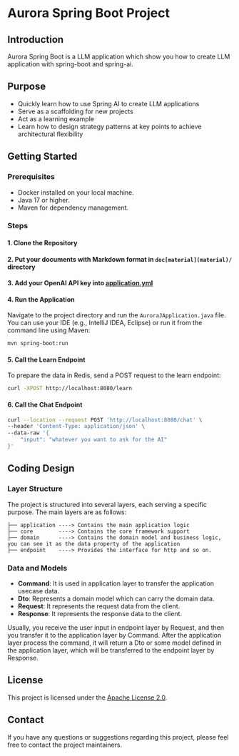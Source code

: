 # Aurora Spring Boot Project

## Introduction
Aurora Spring Boot is a LLM application which show you how to create LLM application with spring-boot and spring-ai.

## Purpose
- Quickly learn how to use Spring AI to create LLM applications
- Serve as a scaffolding for new projects
- Act as a learning example
- Learn how to design strategy patterns at key points to achieve architectural flexibility

## Getting Started

### Prerequisites
- Docker installed on your local machine.
- Java 17 or higher.
- Maven for dependency management.

### Steps

#### 1. Clone the Repository

#### 2. Put your documents with Markdown format in `doc[material](material)/` directory

#### 3. Add your OpenAI API key into [application.yml](src/main/resources/application.yml)

#### 4. Run the Application
Navigate to the project directory and run the `AuroraJApplication.java` file. You can use your IDE (e.g., IntelliJ IDEA, Eclipse) or run it from the command line using Maven:
```sh
mvn spring-boot:run
```

#### 5. Call the Learn Endpoint
To prepare the data in Redis, send a POST request to the learn endpoint:
```sh
curl -XPOST http://localhost:8080/learn
```

#### 6. Call the Chat Endpoint
```sh
curl --location --request POST 'http://localhost:8080/chat' \
--header 'Content-Type: application/json' \
--data-raw '{
    "input": "whatever you want to ask for the AI"
}'
```

## Coding Design

### Layer Structure
The project is structured into several layers, each serving a specific purpose. The main layers are as follows:
```text
├── application ----> Contains the main application logic
├── core        ----> Contains the core framework support 
├── domain      ----> Contains the domain model and business logic, you can see it as the data property of the application
├── endpoint    ----> Provides the interface for http and so on.
```

### Data and Models
- **Command**: It is used in application layer to transfer the application usecase data.
- **Dto**: Represents a domain model which can carry the domain data.
- **Request**: It represents the request data from the client.
- **Response**: It represents the response data to the client.

Usually, you receive the user input in endpoint layer by Request,
and then you transfer it to the application layer by Command. 
After the application layer process the command, it will return a Dto or some model defined in the application layer, 
which will be transferred to the endpoint layer by Response.

## License
This project is licensed under the [Apache License 2.0](https://www.apache.org/licenses/LICENSE-2.0).

## Contact
If you have any questions or suggestions regarding this project, please feel free to contact the project maintainers.